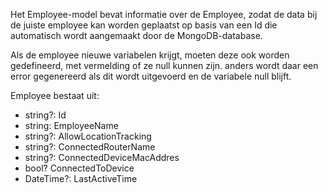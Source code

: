 Het Employee-model bevat informatie over de Employee, zodat de data bij de juiste employee kan worden geplaatst op basis van een Id die automatisch wordt aangemaakt door de MongoDB-database.

Als de employee nieuwe variabelen krijgt, moeten deze ook worden gedefineerd, met vermelding of ze null kunnen zijn. anders wordt daar een error gegenereerd als dit wordt uitgevoerd en de variabele null blijft.

Employee bestaat uit:
- string?: Id
- string: EmployeeName
- string?: AllowLocationTracking
- string?: ConnectedRouterName
- string?: ConnectedDeviceMacAddres
- bool? ConnectedToDevice
- DateTime?: LastActiveTime